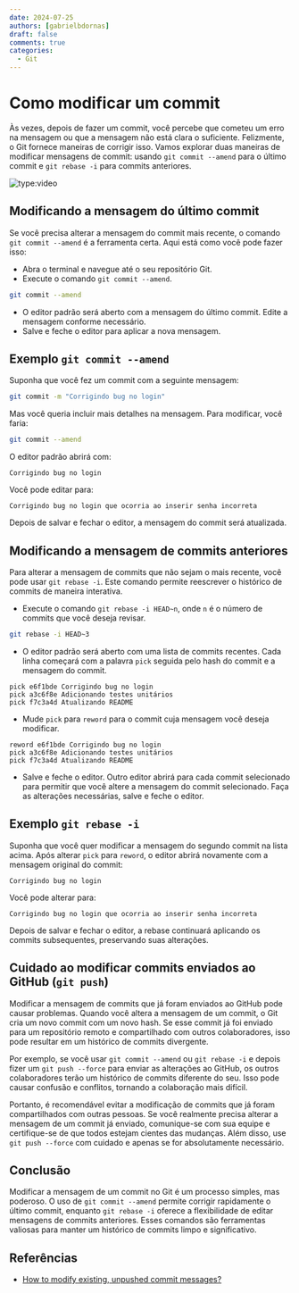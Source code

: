 ```yaml
---
date: 2024-07-25
authors: [gabrielbdornas]
draft: false
comments: true
categories:
  - Git
---
```


# Como modificar um commit

Às vezes, depois de fazer um commit, você percebe que cometeu um erro na mensagem ou que a mensagem não está clara o suficiente. Felizmente, o Git fornece maneiras de corrigir isso. Vamos explorar duas maneiras de modificar mensagens de commit: usando `git commit --amend` para o último commit e `git rebase -i` para commits anteriores.

<!-- more -->

![type:video](https://www.youtube.com/embed/)

## Modificando a mensagem do último commit

Se você precisa alterar a mensagem do commit mais recente, o comando `git commit --amend` é a ferramenta certa. Aqui está como você pode fazer isso:

- Abra o terminal e navegue até o seu repositório Git.
- Execute o comando `git commit --amend`.

```sh
git commit --amend
```

- O editor padrão será aberto com a mensagem do último commit. Edite a mensagem conforme necessário.
- Salve e feche o editor para aplicar a nova mensagem.

## Exemplo `git commit --amend`

Suponha que você fez um commit com a seguinte mensagem:

```sh
git commit -m "Corrigindo bug no login"
```

Mas você queria incluir mais detalhes na mensagem. Para modificar, você faria:

```sh
git commit --amend
```

O editor padrão abrirá com:

```
Corrigindo bug no login
```

Você pode editar para:

```
Corrigindo bug no login que ocorria ao inserir senha incorreta
```

Depois de salvar e fechar o editor, a mensagem do commit será atualizada.

## Modificando a mensagem de commits anteriores

Para alterar a mensagem de commits que não sejam o mais recente, você pode usar `git rebase -i`. Este comando permite reescrever o histórico de commits de maneira interativa.

- Execute o comando `git rebase -i HEAD~n`, onde `n` é o número de commits que você deseja revisar.

```sh
git rebase -i HEAD~3
```

- O editor padrão será aberto com uma lista de commits recentes. Cada linha começará com a palavra `pick` seguida pelo hash do commit e a mensagem do commit.

```
pick e6f1bde Corrigindo bug no login
pick a3c6f8e Adicionando testes unitários
pick f7c3a4d Atualizando README
```

- Mude `pick` para `reword` para o commit cuja mensagem você deseja modificar.

```
reword e6f1bde Corrigindo bug no login
pick a3c6f8e Adicionando testes unitários
pick f7c3a4d Atualizando README
```

- Salve e feche o editor. Outro editor abrirá para cada commit selecionado para permitir que você altere a mensagem do commit selecionado. Faça as alterações necessárias, salve e feche o editor.

## Exemplo `git rebase -i`

Suponha que você quer modificar a mensagem do segundo commit na lista acima. Após alterar `pick` para `reword`, o editor abrirá novamente com a mensagem original do commit:

```
Corrigindo bug no login
```

Você pode alterar para:

```
Corrigindo bug no login que ocorria ao inserir senha incorreta
```

Depois de salvar e fechar o editor, a rebase continuará aplicando os commits subsequentes, preservando suas alterações.

## Cuidado ao modificar commits enviados ao GitHub (`git push`)

Modificar a mensagem de commits que já foram enviados ao GitHub pode causar problemas. Quando você altera a mensagem de um commit, o Git cria um novo commit com um novo hash. Se esse commit já foi enviado para um repositório remoto e compartilhado com outros colaboradores, isso pode resultar em um histórico de commits divergente.

Por exemplo, se você usar `git commit --amend` ou `git rebase -i` e depois fizer um `git push --force` para enviar as alterações ao GitHub, os outros colaboradores terão um histórico de commits diferente do seu. Isso pode causar confusão e conflitos, tornando a colaboração mais difícil.

Portanto, é recomendável evitar a modificação de commits que já foram compartilhados com outras pessoas. Se você realmente precisa alterar a mensagem de um commit já enviado, comunique-se com sua equipe e certifique-se de que todos estejam cientes das mudanças. Além disso, use `git push --force` com cuidado e apenas se for absolutamente necessário.

## Conclusão

Modificar a mensagem de um commit no Git é um processo simples, mas poderoso. O uso de `git commit --amend` permite corrigir rapidamente o último commit, enquanto `git rebase -i` oferece a flexibilidade de editar mensagens de commits anteriores. Esses comandos são ferramentas valiosas para manter um histórico de commits limpo e significativo.

## Referências

- [How to modify existing, unpushed commit messages?](https://stackoverflow.com/questions/179123/how-to-modify-existing-unpushed-commit-messages)
